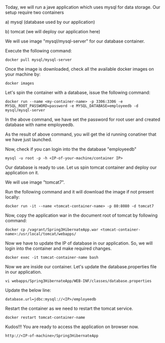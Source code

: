 Today, we will run a jave application which uses mysql for data storage. Our setup require two containers

a) mysql (database used by our application)

b) tomcat (we will deploy our application here)

We will use image "mysql/mysql-server" for our database container.

Execute the following command:

    docker pull mysql/mysql-server

Once the image is downloaded, check all the available docker images on your machine by:

    docker images

Let's spin the container with a database, issue the following command:

    docker run --name <my-container-name> -p 3306:3306 -e MYSQL_ROOT_PASSWORD=password -e MYSQL_DATABASE=employeedb -d mysql/mysql-server

In the above command, we have set the password for root user and created database with name employeedb.

As the result of above command, you will get the id running conatiner that we have just launched. 

Now, check if you can login into the the database "employeedb"

    mysql -u root -p -h <IP-of-your-machine/container IP>

 Our database is ready to use. Let us spin tomcat container and deploy our application on it.

 We will use image "tomcat7".

 Run the following command and it will download the image if not present locally:

    docker run -it --name <tomcat-container-name> -p 80:8080 -d tomcat7

Now, copy the application war in the document root of tomcat by following command:

    docker cp /vagrant/Spring3HibernateApp.war <tomcat-container-name>:/usr/local/tomcat/webapps/

Now we have to update the IP of database in our application. So, we will login into the container and make required changes.

    docker exec -it tomcat-container-name bash

Now we are inside our container. Let's update the database.properties file in our application.

    vi webapps/Spring3HibernateApp/WEB-INF/classes/database.properties 

 Update the below line:

    database.url=jdbc:mysql://<IP>/employeedb

 Restart the container as we need to restart the tomcat service.

    docker restart tomcat-container-name


 Kudos!!! You are ready to access the application on browser now.

    http://<IP-of-machine>/Spring3HibernateApp


